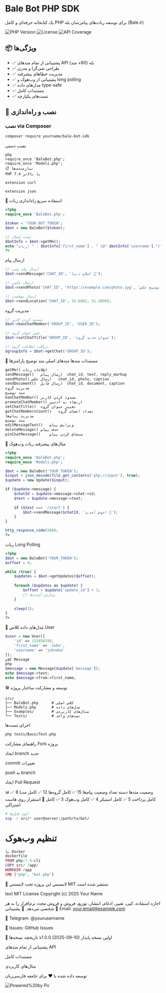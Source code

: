# Bale Bot PHP SDK

یک کتابخانه حرفه‌ای و کامل PHP برای توسعه ربات‌های پیام‌رسان بله (Bale.ir)

![PHP Version](https://img.shields.io/badge/PHP-7.4%2B-blue.svg)
![License](https://img.shields.io/badge/License-MIT-green.svg)
![API Coverage](https://img.shields.io/badge/API%20Coverage-100%25-brightgreen.svg)

## 📦 ویژگی‌ها

- ✅ پشتیبانی از تمام متدهای API بله (60+ متد)
- ✅ طراحی شی‌گرا و مدرن
- ✅ مدیریت خطاهای پیشرفته
- ✅ پشتیبانی از وب‌هوک و long polling
- ✅ مدل‌های داده type-safe
- ✅ مستندات کامل
- ✅ تست‌های یکپارچه

## 🚀 نصب و راه‌اندازی

### نصب via Composer

```bash
composer require yourname/bale-bot-sdk
```
نصب دستی
```
php
require_once 'BaleBot.php';
require_once 'Models.php';
📋 نیازمندی‌ها
PHP 7.4 یا بالاتر

extension curl

extension json
```
🔧 استفاده سریع
راه‌اندازی ربات
```php
<?php
require_once 'BaleBot.php';

$token = 'YOUR_BOT_TOKEN';
$bot = new BaleBot($token);

// تست اتصال
$botInfo = $bot->getMe();
echo "ربات: " . $botInfo['first_name'] . " (@".$botInfo['username'].")";
?>
```
ارسال پیام
```php
// ارسال پیام متنی
$bot->sendMessage('CHAT_ID', 'سلام دنیا! 👋');

// ارسال عکس
$bot->sendPhoto('CHAT_ID', 'https://example.com/photo.jpg', 'توضیح عکس');

// ارسال موقعیت
$bot->sendLocation('CHAT_ID', 35.6892, 51.3890);
```
مدیریت گروه
```php
// مسدود کردن کاربر
$bot->banChatMember('GROUP_ID', 'USER_ID');

// تغییر عنوان گروه
$bot->setChatTitle('GROUP_ID', 'عنوان جدید گروه');

// دریافت اطلاعات گروه
$groupInfo = $bot->getChat('GROUP_ID');
```
📖 مستندات متدها
متدهای اصلی
متد	توضیح	پارامترها
```php
getMe()	اطلاعات ربات	-
sendMessage()	ارسال پیام	chat_id, text, reply_markup
sendPhoto()	ارسال عکس	chat_id, photo, caption
sendDocument()	ارسال فایل	chat_id, document, caption
مدیریت گروه
متد	توضیح
banChatMember()	مسدود کردن کاربر
promoteChatMember()	ارتقاء به ادمین
setChatTitle()	تغییر عنوان گروه
getChatMembersCount()	تعداد اعضای گروه
مدیریت پیام‌ها
متد	توضیح
editMessageText()	ویرایش پیام
deleteMessage()	حذف پیام
pinChatMessage()	سنجاق کردن پیام
```
🎯 مثال‌های پیشرفته
ربات وب‌هوک
```php
<?php
require_once 'BaleBot.php';
require_once 'Models.php';

$bot = new BaleBot('YOUR_TOKEN');
$input = json_decode(file_get_contents('php://input'), true);
$update = new Update($input);

if ($update->message) {
    $chatId = $update->message->chat->id;
    $text = $update->message->text;
    
    if ($text === '/start') {
        $bot->sendMessage($chatId, 'خوش آمدید! 🤖');
    }
}

http_response_code(200);
?>
```
ربات Long Polling
```php
<?php
$bot = new BaleBot('YOUR_TOKEN');
$offset = 0;

while (true) {
    $updates = $bot->getUpdates($offset);
    
    foreach ($updates as $update) {
        $offset = $update['update_id'] + 1;
        // پردازش آپدیت‌ها
    }
    
    sleep(1);
}
?>
```
🔄 مدل‌های داده
کلاس User
```php
$user = new User([
    'id' => 123456789,
    'first_name' => 'John',
    'username' => 'johndoe'
]);
کلاس Message
php
$message = new Message($update['message']);
echo $message->text;
echo $message->from->first_name;
```
🛠️ توسعه و مشارکت
ساختار پروژه
```text
src/
├── BaleBot.php      # کلاس اصلی
├── Models.php       # مدل‌های داده
├── Examples/        # مثال‌های کاربردی
└── Tests/           # تست‌های واحد
```
اجرای تست‌ها
```bash
php tests/BasicTest.php
```
راهنمای مشارکت
Fork پروژه

ایجاد branch جدید

commit تغییرات

push به branch

ایجاد Pull Request

📊 وضعیت متدها
دسته	تعداد	وضعیت
پیام‌ها	15	✅ کامل
گروه‌ها	12	✅ کامل
مدیا	8	✅ کامل
پرداخت	5	✅ کامل
استیکر	4	✅ کامل
وب‌هوک	3	✅ کامل
🚀 استقرار
روی هاست اشتراکی
```bash
# آپلود فایل‌ها
scp -r src/* user@server:/path/to/bot/
```
# تنظیم وب‌هوک
```php set_webhook.php
با Docker
dockerfile
FROM php:7.4-cli
COPY src/ /app/
WORKDIR /app
CMD ["php", "bot.php"]
```
📝 لایسنس
این پروژه تحت لایسنس MIT منتشر شده است.

text
MIT License
Copyright (c) 2025 Your Name

اجازه استفاده، کپی، تغییر، ادغام، انتشار، توزیع،
فروش و فروش مجدد نرم‌افزار را به هر شخصی می‌دهد.
🤝 پشتیبانی
📧 Email: your.email@example.com

💬 Telegram: @yourusername

🐛 Issues: GitHub Issues

📜 تاریخچه نسخه‌ها
v1.0.0 (2025-09-10)
اولین نسخه پایدار

پشتیبانی از تمام متدهای API

مستندات کامل

مثال‌های کاربردی

توسعه داده شده با ❤️ برای جامعه فارسی‌زبان

![Powered%20by
Po](https://img.shields.io/badge/Powered%2520by-Bale.ir-blue.svg)
